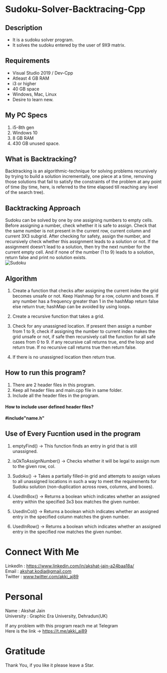 # Sudoku-Solver-Backtracing-Cpp
## Description
* It is a sudoku solver program.
* It solves the sudoku entered by the user of 9X9 matrix.
## Requirements 
* Visual Studio 2019 / Dev-Cpp
* Atleast 4 GB RAM
* i3 or higher
* 40 GB space
* Windows, Mac, Linux
* Desire to learn new.
## My PC Specs
1. i5-8th gen
2. Windows 10
3. 8 GB RAM
4. 430 GB unused space.

## What is Backtracking?
Backtracking is an algorithmic-technique for solving problems recursively by trying to build a solution incrementally, one piece at a time, removing those solutions that fail to satisfy the constraints of the problem at any point of time (by time, here, is referred to the time elapsed till reaching any level of the search tree).


## Backtracking Approach
Sudoku can be solved by one by one assigning numbers to empty cells. Before assigning a number, check whether it is safe to assign. Check that the same number is not present in the current row, current column and current 3X3 subgrid. After checking for safety, assign the number, and recursively check whether this assignment leads to a solution or not. If the assignment doesn’t lead to a solution, then try the next number for the current empty cell. And if none of the number (1 to 9) leads to a solution, return false and print no solution exists.</br>
![Sudoku](https://media.geeksforgeeks.org/wp-content/uploads/sudoku.jpg)


## Algorithm
1. Create a function that checks after assigning the current index the grid becomes unsafe or not. Keep Hashmap for a row, column and boxes. If any number has a frequency greater than 1 in the hashMap return false else return true; hashMap can be avoided by using loops.

2. Create a recursive function that takes a grid.

3. Check for any unassigned location. If present then assign a number from 1 to 9, check if assigning the number to current index makes the grid unsafe or not, if safe then recursively call the function for all safe cases from 0 to 9. if any recursive call returns true, end the loop and return true. If no recursive call returns true then return false.

4. If there is no unassigned location then return true.

## How to run this program?
1. There are 2 header files in this program.
2. Keep all header files and main.cpp file in same folder.
3. Include all the header files in the program.
#### How to include user defined header files?
 **#include"name.h"**
 
## Use of Every Fucntion used in the program
1. emptyFind() -> This function finds an entry in grid that is still unassigned.
2. isOkToAssignNumber() -> Checks whether it will be legal to assign num to the given row, col.
3. Sudoku() -> Takes a partially filled-in grid and attempts 
to assign values to all unassigned locations in 
such a way to meet the requirements for
Sudoku solution (non-duplication across rows,
columns, and boxes).
4. UsedInBox() -> Returns a boolean which indicates whether 
an assigned entry within the specified 3x3 box 
matches the given number.

5. UsedInCol() -> Returns a boolean which indicates whether 
an assigned entry in the specified column
matches the given number.

5. UsedInRow() -> Returns a boolean which indicates whether 
an assigned entry in the specified row matches
the given number.

# Connect With Me
LinkedIn : https://www.linkedin.com/in/akshat-jain-a24baa18a/<br/>
Email : akshat.kodia@gmail.com<br/>
Twitter : www.twitter.com/akki_aj89<br/>

# Personal
Name : Akshat Jain<br/>
University : Graphic Era University, Dehradun(UK)

If any problem with this program reach me at Telegram<br/>
Here is the link -> https://t.me/akki_aj89

# Gratitude
Thank You, if you like it please leave a Star.
